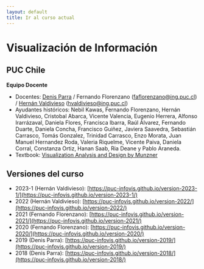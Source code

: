 ```yaml
---
layout: default
title: Ir al curso actual
---
```

# Visualización de Información
## PUC Chile


**Equipo Docente**
- Docentes: [Denis Parra](https://dparra.sitios.ing.uc.cl/) / Fernando Florenzano (faflorenzano@ing.puc.cl) / [Hernán Valdivieso](https://hernan4444.github.io/) (hvaldivieso@ing.puc.cl)
- Ayudantes históricos: Nebil Kawas, Fernando Florenzano, Hernán Valdivieso, Cristobal Abarca, Vicente Valencia, Eugenio Herrera, Alfonso Irarrázaval, Daniela Flores, Francisca Ibarra, Raúl Álvarez, Fernando Duarte, Daniela Concha, Francisco Guiñez, Javiera Saavedra, Sebastián Carrasco, Tomás Gonzalez, Trinidad Carrasco, Enzo Morata, Juan Manuel Hernandez Roda, Valeria Riquelme, Vicente Paiva, Daniela Corral, Constanza Ortiz, Hanan Saab, Ria Deane y Pablo Araneda.
- Textbook: [Visualization Analysis and Design by Munzner](https://www.cs.ubc.ca/~tmm/vadbook/)

## Versiones del curso

- 2023-1 (Hernán Valdivieso): [https://puc-infovis.github.io/version-2023-1/](https://puc-infovis.github.io/version-2023-1/)
- 2022 (Hernán Valdivieso): [https://puc-infovis.github.io/version-2022/](https://puc-infovis.github.io/version-2022/)
- 2021 (Fernando Florenzano): [https://puc-infovis.github.io/version-2021/](https://puc-infovis.github.io/version-2021/)
- 2020 (Fernando Florenzano): [https://puc-infovis.github.io/version-2020/](https://puc-infovis.github.io/version-2020/)
- 2019 (Denis Parra): [https://puc-infovis.github.io/version-2019/](https://puc-infovis.github.io/version-2019/)
- 2018 (Denis Parra): [https://puc-infovis.github.io/version-2018/](https://puc-infovis.github.io/version-2018/)

